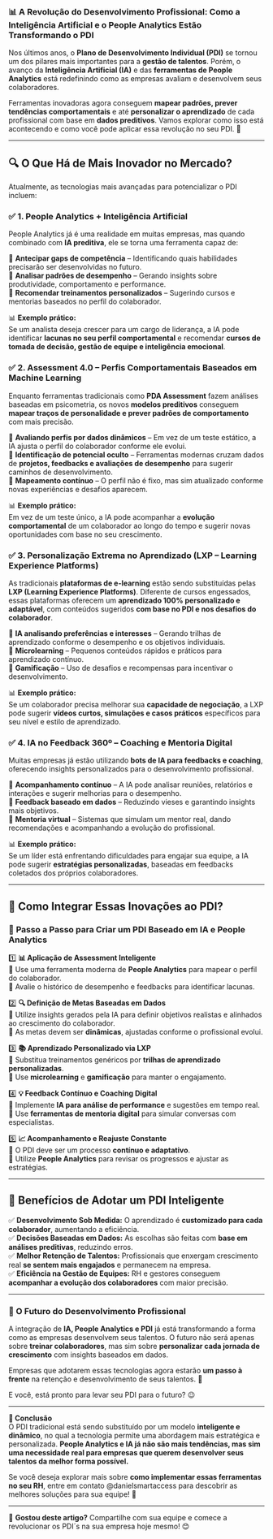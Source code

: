 ### **📊 A Revolução do Desenvolvimento Profissional: Como a Inteligência Artificial e o People Analytics Estão Transformando o PDI**  

Nos últimos anos, o **Plano de Desenvolvimento Individual (PDI)** se tornou um dos pilares mais importantes para a **gestão de talentos**. Porém, o avanço da **Inteligência Artificial (IA)** e das **ferramentas de People Analytics** está redefinindo como as empresas avaliam e desenvolvem seus colaboradores.  

Ferramentas inovadoras agora conseguem **mapear padrões, prever tendências comportamentais** e até **personalizar o aprendizado** de cada profissional com base em **dados preditivos**. Vamos explorar como isso está acontecendo e como você pode aplicar essa revolução no seu PDI. 🚀  

---

## **🔍 O Que Há de Mais Inovador no Mercado?**  

Atualmente, as tecnologias mais avançadas para potencializar o PDI incluem:  

### ✅ **1. People Analytics + Inteligência Artificial**  
People Analytics já é uma realidade em muitas empresas, mas quando combinado com **IA preditiva**, ele se torna uma ferramenta capaz de:  

📌 **Antecipar gaps de competência** – Identificando quais habilidades precisarão ser desenvolvidas no futuro.  
📌 **Analisar padrões de desempenho** – Gerando insights sobre produtividade, comportamento e performance.  
📌 **Recomendar treinamentos personalizados** – Sugerindo cursos e mentorias baseados no perfil do colaborador.  

📊 **Exemplo prático:**  
Se um analista deseja crescer para um cargo de liderança, a IA pode identificar **lacunas no seu perfil comportamental** e recomendar **cursos de tomada de decisão, gestão de equipe e inteligência emocional**.  

### ✅ **2. Assessment 4.0 – Perfis Comportamentais Baseados em Machine Learning**  
Enquanto ferramentas tradicionais como **PDA Assessment** fazem análises baseadas em psicometria, os novos **modelos preditivos** conseguem **mapear traços de personalidade e prever padrões de comportamento** com mais precisão.  

📌 **Avaliando perfis por dados dinâmicos** – Em vez de um teste estático, a IA ajusta o perfil do colaborador conforme ele evolui.  
📌 **Identificação de potencial oculto** – Ferramentas modernas cruzam dados de **projetos, feedbacks e avaliações de desempenho** para sugerir caminhos de desenvolvimento.  
📌 **Mapeamento contínuo** – O perfil não é fixo, mas sim atualizado conforme novas experiências e desafios aparecem.  

📊 **Exemplo prático:**  
Em vez de um teste único, a IA pode acompanhar a **evolução comportamental** de um colaborador ao longo do tempo e sugerir novas oportunidades com base no seu crescimento.  

### ✅ **3. Personalização Extrema no Aprendizado (LXP – Learning Experience Platforms)**  
As tradicionais **plataformas de e-learning** estão sendo substituídas pelas **LXP (Learning Experience Platforms)**. Diferente de cursos engessados, essas plataformas oferecem um **aprendizado 100% personalizado e adaptável**, com conteúdos sugeridos **com base no PDI e nos desafios do colaborador**.  

📌 **IA analisando preferências e interesses** – Gerando trilhas de aprendizado conforme o desempenho e os objetivos individuais.  
📌 **Microlearning** – Pequenos conteúdos rápidos e práticos para aprendizado contínuo.  
📌 **Gamificação** – Uso de desafios e recompensas para incentivar o desenvolvimento.  

📊 **Exemplo prático:**  
Se um colaborador precisa melhorar sua **capacidade de negociação**, a LXP pode sugerir **vídeos curtos, simulações e casos práticos** específicos para seu nível e estilo de aprendizado.  

### ✅ **4. IA no Feedback 360º – Coaching e Mentoria Digital**  
Muitas empresas já estão utilizando **bots de IA para feedbacks e coaching**, oferecendo insights personalizados para o desenvolvimento profissional.  

📌 **Acompanhamento contínuo** – A IA pode analisar reuniões, relatórios e interações e sugerir melhorias para o desempenho.  
📌 **Feedback baseado em dados** – Reduzindo vieses e garantindo insights mais objetivos.  
📌 **Mentoria virtual** – Sistemas que simulam um mentor real, dando recomendações e acompanhando a evolução do profissional.  

📊 **Exemplo prático:**  
Se um líder está enfrentando dificuldades para engajar sua equipe, a IA pode sugerir **estratégias personalizadas**, baseadas em feedbacks coletados dos próprios colaboradores.  

---

## **🔄 Como Integrar Essas Inovações ao PDI?**  

### 🚀 **Passo a Passo para Criar um PDI Baseado em IA e People Analytics**  

1️⃣ **📊 Aplicação de Assessment Inteligente**  
📍 Use uma ferramenta moderna de **People Analytics** para mapear o perfil do colaborador.  
📍 Avalie o histórico de desempenho e feedbacks para identificar lacunas.  

2️⃣ **🔍 Definição de Metas Baseadas em Dados**  
📍 Utilize insights gerados pela IA para definir objetivos realistas e alinhados ao crescimento do colaborador.  
📍 As metas devem ser **dinâmicas**, ajustadas conforme o profissional evolui.  

3️⃣ **📚 Aprendizado Personalizado via LXP**  
📍 Substitua treinamentos genéricos por **trilhas de aprendizado personalizadas**.  
📍 Use **microlearning** e **gamificação** para manter o engajamento.  

4️⃣ **💡 Feedback Contínuo e Coaching Digital**  
📍 Implemente **IA para análise de performance** e sugestões em tempo real.  
📍 Use **ferramentas de mentoria digital** para simular conversas com especialistas.  

5️⃣ **📈 Acompanhamento e Reajuste Constante**  
📍 O PDI deve ser um processo **contínuo e adaptativo**.  
📍 Utilize **People Analytics** para revisar os progressos e ajustar as estratégias.  

---

## **📌 Benefícios de Adotar um PDI Inteligente**  

✅ **Desenvolvimento Sob Medida:** O aprendizado é **customizado para cada colaborador**, aumentando a eficiência.  
✅ **Decisões Baseadas em Dados:** As escolhas são feitas com **base em análises preditivas**, reduzindo erros.  
✅ **Melhor Retenção de Talentos:** Profissionais que enxergam crescimento real **se sentem mais engajados** e permanecem na empresa.  
✅ **Eficiência na Gestão de Equipes:** RH e gestores conseguem **acompanhar a evolução dos colaboradores** com maior precisão.  

---

### **🔎 O Futuro do Desenvolvimento Profissional**  

A integração de **IA, People Analytics e PDI** já está transformando a forma como as empresas desenvolvem seus talentos. O futuro não será apenas sobre **treinar colaboradores**, mas sim sobre **personalizar cada jornada de crescimento** com insights baseados em dados.  

Empresas que adotarem essas tecnologias agora estarão **um passo à frente** na retenção e desenvolvimento de seus talentos. 🚀  

E você, está pronto para levar seu PDI para o futuro? 😉  

---

**📌 Conclusão**  
O PDI tradicional está sendo substituído por um modelo **inteligente e dinâmico**, no qual a tecnologia permite uma abordagem mais estratégica e personalizada. **People Analytics e IA já não são mais tendências, mas sim uma necessidade real para empresas que querem desenvolver seus talentos da melhor forma possível.**  

Se você deseja explorar mais sobre **como implementar essas ferramentas no seu RH**, entre em contato @danielsmartaccess para descobrir as melhores soluções para sua equipe! 🚀  

---

📌 **Gostou deste artigo?** Compartilhe com sua equipe e comece a revolucionar os PDI´s na sua empresa hoje mesmo! 😊
